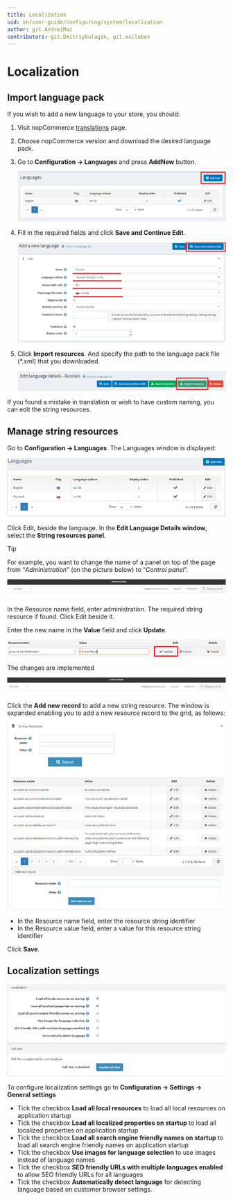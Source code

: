```yaml
---
title: Localization
uid: en/user-guide/configuring/system/localization
author: git.AndreiMaz
contributors: git.DmitriyKulagin, git.exileDev
---
```


# Localization

## Import language pack

If you wish to add a new language to your store, you should:

1. Visit nopCommerce [translations](https://www.nopcommerce.com/translations) page.
1. Choose nopCommerce version and download the desired language pack.
1. Go to **Configuration → Languages** and press **AddNew** button.

    ![LanguageAddNew](_static/localization/language-add-new.png)

1. Fill in the required fields and click **Save and Continue Edit**.

    ![LanguageSave](_static/localization/language-save.png)

1. Click **Import resources**. And specify the path to the language pack file (*.xml) that you downloaded.

    ![LanguageImport](_static/localization/language-import.png)

If you found a mistake in translation or wish to have custom naming, you can edit the string resources.

## Manage string resources

Go to **Configuration → Languages**. The Languages window is displayed:

![Languages](_static/localization/languages.png)

Click Edit, beside the language. In the **Edit Language Details window**, select the **String resources panel**.

> [!TIP]
> For example, you want to change the name of a panel on top of the page from “*Administration*” (on the picture below) to “*Control panel*”.
>
> ![Example 1](_static/localization/lang-example-before-change.jpeg)
>
> In the Resource name field, enter administration. The required string resource if found. Click Edit beside it.
>
> Enter the new name in the **Value** field and click **Update**.
>
> ![Example 2](_static/localization/lang-resource-edit.png)
>
> The changes are implemented
>
> ![Example 3](_static/localization/lang-example-after-change.jpeg)

Click the **Add new record** to add a new string resource. The window is expanded enabling you to add a new resource record to the grid, as follows:

![Add new record](_static/localization/lang-add-resource.png)

- In the Resource name field, enter the resource string identifier
- In the Resource value field, enter a value for this resource string identifier

Click **Save**.

## Localization settings

![Localization settings](_static/localization/lang-localization-settings.png)

To configure localization settings go to **Configuration  → Settings  → General settings**

- Tick the checkbox **Load all local resources**  to load all local resources on application startup
- Tick the checkbox **Load all localized properties on startup** to load all localized properties on application startup
- Tick the checkbox **Load all search engine friendly names on startup**  to load all search engine friendly names on application startup
- Tick the checkbox **Use images for language selection** to use images instead of language names
- Tick the checkbox **SEO friendly URLs with multiple languages enabled** to allow SEO friendly URLs for all languages
- Tick the checkbox **Automatically detect language** for detecting language based on customer browser settings.

